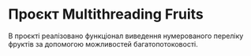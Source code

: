 # Проєкт Multithreading Fruits

В проєкті реалізовано функціонал виведення нумерованого переліку фруктів за допомогою можливостей багатопотоковості.